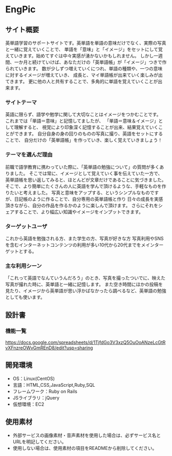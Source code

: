# EngPic

## サイト概要
英単語学習のサポートサイトです。英単語を単語の意味だけでなく、実際の写真と一緒に覚えていくことで、
単語を「意味」と「イメージ」をセットにして覚えていきます。始めてすぐは中々実感が湧かないかもしれません。
しかし一週間、一か月と続けていけば、あなただけの「英単語帳」が「イメージ」つきで作られていきます。
数が少しずつ増えていくにつれ、単語の種類や、一つの意味に対するイメージが増えていき、
成長と、マイ単語帳が出来ていく楽しみが出てきます。
更に他の人と共有することで、多角的に単語を覚えていくことが出来ます。

### サイトテーマ
英語に限らず、語学や勉学に関して大切なことはイメージをつかむことです。
これまでは「単語＝意味」と記憶してましたが、
「単語＝意味＆イメージ」として理解すると、
視覚により印象深く記憶することが出来、結果覚えていくことができます。
自分自身の身の回りのものの写真に撮り、英語をセットにすることで、
自分だけの「英単語帳」を作っていき、楽しく覚えていきましょう！

### テーマを選んだ理由
前職で語学教育に携わっていた際に、「英単語の勉強について」の質問が多くありました。
そこでは常に、イメージとして覚えていく事を伝えていた一方で、
英単語帳を思い返してみると、ほとんどが文章だけであることに気づきました。
そこで、より簡単にたくさんの人に英語を学んで頂けるような、手軽なものを作りたいと考えました。
写真と意味をアップする、というシンプルなものですが、日記帳のように作ることで、自分専用の英単語帳と作り
日々の成長を実感頂きながら、自分の作品を作るかのように楽しんで頂けます。
さらにそれをシェアすることで、より幅広い知識やイメージをインプットできます。

### ターゲットユーザ
これから英語を勉強される方、また学生の方、写真が好きな方
写真利用やSNSを含むインターネットコンテンツの利用が多い10代から20代までをメインターゲットとする。

### 主な利用シーン
「これって英語でなんていうんだろう」のとき、写真を撮ったついでに、映えた写真が撮れた時に、英単語と一緒に記憶します。
また空き時間にほかの投稿を見たり、イメージから英単語が思い浮かばなかったら調べるなど、英単語の勉強としても使います。


## 設計書

### 機能一覧
https://docs.google.com/spreadsheets/d/1TjfdGo3V3xzQ5OuOoANzeLcGtRvXFnzreOWvGmREnD8/edit?usp=sharing

## 開発環境
- OS：Linux(CentOS)
- 言語：HTML,CSS,JavaScript,Ruby,SQL
- フレームワーク：Ruby on Rails
- JSライブラリ：jQuery
- 仮想環境：EC2

## 使用素材
- 外部サービスの画像素材・音声素材を使用した場合は、必ずサービス名とURLを明記してください。
- 使用しない場合は、使用素材の項目をREADMEから削除してください。
